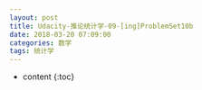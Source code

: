 ```yaml
---
layout: post
title: Udacity-推论统计学-09-[ing]ProblemSet10b
date: 2018-03-20 07:09:00
categories: 数学
tags: 统计学
---
```

* content
{:toc}






















